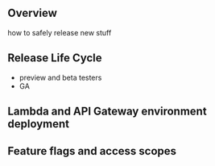 ## Overview

how to safely release new stuff


## Release Life Cycle

* preview and beta testers
* GA

## Lambda and API Gateway environment deployment


## Feature flags and access scopes


